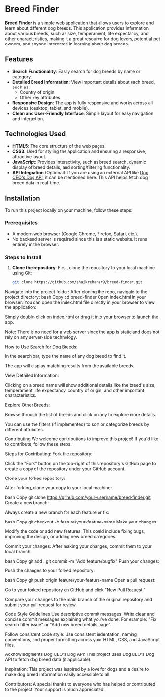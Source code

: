 # Breed Finder

**Breed Finder** is a simple web application that allows users to explore and learn about different dog breeds. This application provides information about various breeds, such as size, temperament, life expectancy, and other characteristics, making it a great resource for dog lovers, potential pet owners, and anyone interested in learning about dog breeds.

## Features

- **Search Functionality**: Easily search for dog breeds by name or category.
- **Detailed Breed Information**: View important details about each breed, such as:
  - Country of origin
  - Other key attributes
- **Responsive Design**: The app is fully responsive and works across all devices (desktop, tablet, and mobile).
- **Clean and User-Friendly Interface**: Simple layout for easy navigation and interaction.

## Technologies Used

- **HTML5**: The core structure of the web pages.
- **CSS3**: Used for styling the application and ensuring a responsive, attractive layout.
- **JavaScript**: Provides interactivity, such as breed search, dynamic display of breed details, and sorting/filtering functionality.
- **API Integration** (Optional): If you are using an external API like [Dog CEO's Dog API](https://dog.ceo/dog-api/), it can be mentioned here. This API helps fetch dog breed data in real-time.

## Installation

To run this project locally on your machine, follow these steps:

### Prerequisites
- A modern web browser (Google Chrome, Firefox, Safari, etc.).
- No backend server is required since this is a static website. It runs entirely in the browser.

### Steps to Install
1. **Clone the repository**:
   First, clone the repository to your local machine using Git:
   ```bash
   git clone https://github.com/shaikrehansr9/breed-finder.git
Navigate into the project folder: After cloning the repo, navigate to the project directory:
bash
Copy
cd breed-finder
Open index.html in your browser: You can open the index.html file directly in your browser to view the application:

Simply double-click on index.html or drag it into your browser to launch the app.

Note: There is no need for a web server since the app is static and does not rely on any server-side technology.

How to Use
Search for Dog Breeds:

In the search bar, type the name of any dog breed to find it.

The app will display matching results from the available breeds.

View Detailed Information:

Clicking on a breed name will show additional details like the breed's size, temperament, life expectancy, country of origin, and other important characteristics.

Explore Other Breeds:

Browse through the list of breeds and click on any to explore more details.

You can use the filters (if implemented) to sort or categorize breeds by different attributes.

Contributing
We welcome contributions to improve this project! If you'd like to contribute, follow these steps:

Steps for Contributing:
Fork the repository:

Click the "Fork" button on the top-right of this repository's GitHub page to create a copy of the repository under your GitHub account.

Clone your forked repository:

After forking, clone your copy to your local machine:

bash
Copy
git clone https://github.com/your-username/breed-finder.git
Create a new branch:

Always create a new branch for each feature or fix:

bash
Copy
git checkout -b feature/your-feature-name
Make your changes:

Modify the code or add new features. This could include fixing bugs, improving the design, or adding new breed categories.

Commit your changes: After making your changes, commit them to your local branch:

bash
Copy
git add .
git commit -m "Add feature/bugfix"
Push your changes:

Push the changes to your forked repository:

bash
Copy
git push origin feature/your-feature-name
Open a pull request:

Go to your forked repository on GitHub and click "New Pull Request."

Compare your changes to the main branch of the original repository and submit your pull request for review.

Code Style Guidelines
Use descriptive commit messages: Write clear and concise commit messages explaining what you’ve done. For example: "Fix search filter issue" or "Add new breed details page".

Follow consistent code style: Use consistent indentation, naming conventions, and proper formatting across your HTML, CSS, and JavaScript files.

Acknowledgments
Dog CEO's Dog API: This project uses Dog CEO's Dog API to fetch dog breed data (if applicable).

Inspiration: This project was inspired by a love for dogs and a desire to make dog breed information easily accessible to all.

Contributors: A special thanks to everyone who has helped or contributed to the project. Your support is much appreciated!
